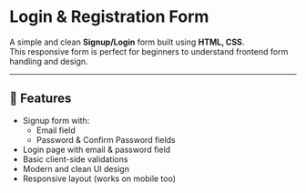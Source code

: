 # Login & Registration Form

A simple and clean **Signup/Login** form built using **HTML, CSS**.  
This responsive form is perfect for beginners to understand frontend form handling and design.

---

## 🔧 Features

- Signup form with:
  - Email field
  - Password & Confirm Password fields
- Login page with email & password field
- Basic client-side validations
- Modern and clean UI design
- Responsive layout (works on mobile too)



